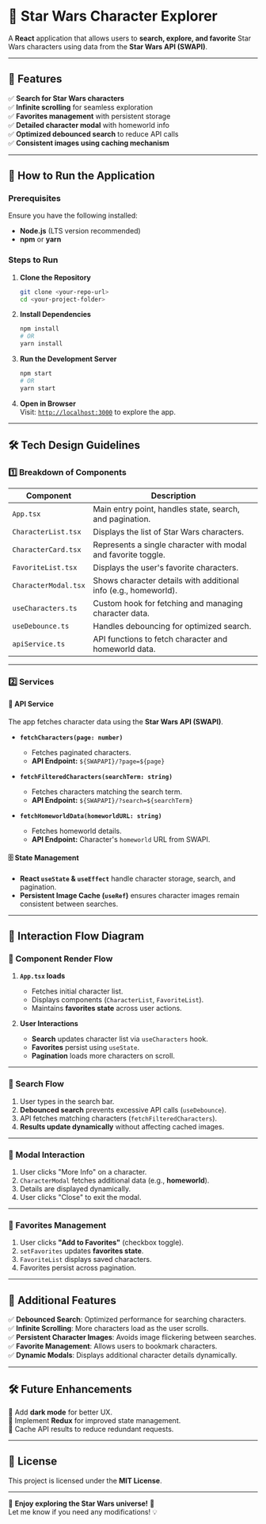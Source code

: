 # 🚀 Star Wars Character Explorer

A **React** application that allows users to **search, explore, and favorite** Star Wars characters using data from the **Star Wars API (SWAPI)**.

---

## 📌 Features

✅ **Search for Star Wars characters**  
✅ **Infinite scrolling** for seamless exploration  
✅ **Favorites management** with persistent storage  
✅ **Detailed character modal** with homeworld info  
✅ **Optimized debounced search** to reduce API calls  
✅ **Consistent images using caching mechanism**  

---

## 🔧 How to Run the Application

### **Prerequisites**
Ensure you have the following installed:
- **Node.js** (LTS version recommended)
- **npm** or **yarn**

### **Steps to Run**
1. **Clone the Repository**
   ```sh
   git clone <your-repo-url>
   cd <your-project-folder>
   ```

2. **Install Dependencies**
   ```sh
   npm install
   # OR
   yarn install
   ```

3. **Run the Development Server**
   ```sh
   npm start
   # OR
   yarn start
   ```

4. **Open in Browser**  
   Visit: [`http://localhost:3000`](http://localhost:3000) to explore the app.

---

## 🛠 Tech Design Guidelines

### **1️⃣ Breakdown of Components**
| Component | Description |
|-----------|------------|
| `App.tsx` | Main entry point, handles state, search, and pagination. |
| `CharacterList.tsx` | Displays the list of Star Wars characters. |
| `CharacterCard.tsx` | Represents a single character with modal and favorite toggle. |
| `FavoriteList.tsx` | Displays the user's favorite characters. |
| `CharacterModal.tsx` | Shows character details with additional info (e.g., homeworld). |
| `useCharacters.ts` | Custom hook for fetching and managing character data. |
| `useDebounce.ts` | Handles debouncing for optimized search. |
| `apiService.ts` | API functions to fetch character and homeworld data. |

---

### **2️⃣ Services**
#### **📡 API Service**
The app fetches character data using the **Star Wars API (SWAPI)**.

- **`fetchCharacters(page: number)`**  
  - Fetches paginated characters.
  - **API Endpoint:** `${SWAPAPI}/?page=${page}`
  
- **`fetchFilteredCharacters(searchTerm: string)`**  
  - Fetches characters matching the search term.
  - **API Endpoint:** `${SWAPAPI}/?search=${searchTerm}`

- **`fetchHomeworldData(homeworldURL: string)`**  
  - Fetches homeworld details.
  - **API Endpoint:** Character's `homeworld` URL from SWAPI.

#### **🗄️ State Management**
- **React `useState` & `useEffect`** handle character storage, search, and pagination.
- **Persistent Image Cache (`useRef`)** ensures character images remain consistent between searches.

---

## 🔄 Interaction Flow Diagram

### **🔹 Component Render Flow**
1. **`App.tsx` loads**
   - Fetches initial character list.
   - Displays components (`CharacterList`, `FavoriteList`).
   - Maintains **favorites state** across user actions.

2. **User Interactions**
   - **Search** updates character list via `useCharacters` hook.
   - **Favorites** persist using `useState`.
   - **Pagination** loads more characters on scroll.

---

### **🔹 Search Flow**
1. User types in the search bar.
2. **Debounced search** prevents excessive API calls (`useDebounce`).
3. API fetches matching characters (`fetchFilteredCharacters`).
4. **Results update dynamically** without affecting cached images.

---

### **🔹 Modal Interaction**
1. User clicks "More Info" on a character.
2. `CharacterModal` fetches additional data (e.g., **homeworld**).
3. Details are displayed dynamically.
4. User clicks "Close" to exit the modal.

---

### **🔹 Favorites Management**
1. User clicks **"Add to Favorites"** (checkbox toggle).
2. `setFavorites` updates **favorites state**.
3. `FavoriteList` displays saved characters.
4. Favorites persist across pagination.

---

## 📌 Additional Features
✅ **Debounced Search**: Optimized performance for searching characters.  
✅ **Infinite Scrolling**: More characters load as the user scrolls.  
✅ **Persistent Character Images**: Avoids image flickering between searches.  
✅ **Favorite Management**: Allows users to bookmark characters.  
✅ **Dynamic Modals**: Displays additional character details dynamically.  

---

## 🛠 Future Enhancements
🔹 Add **dark mode** for better UX.  
🔹 Implement **Redux** for improved state management.  
🔹 Cache API results to reduce redundant requests.  

---

## 📜 License
This project is licensed under the **MIT License**.

---

🎉 **Enjoy exploring the Star Wars universe!** 🚀  
Let me know if you need any modifications! 💡

